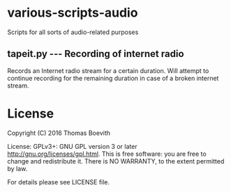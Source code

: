 # various-scripts-audio
Scripts for all sorts of audio-related purposes

## tapeit.py --- Recording of internet radio
Records an Internet radio stream for a certain duration. Will attempt to
continue recording for the remaining duration in case of a broken internet
stream.

# License
Copyright (C) 2016 Thomas Boevith

License: GPLv3+: GNU GPL version 3 or later <http://gnu.org/licenses/gpl.html>.
This is free software: you are free to change and redistribute it. There is NO
WARRANTY, to the extent permitted by law.

For details please see LICENSE file.
